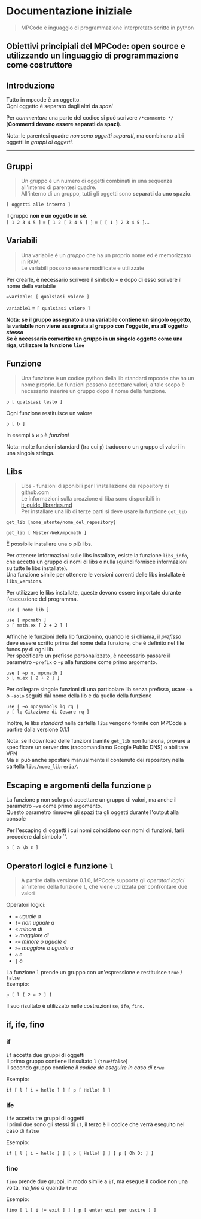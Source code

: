 # Documentazione iniziale
> MPCode è inguaggio di programmazione interpretato scritto in python

Obiettivi principiali del MPCode: open source e utilizzando un linguaggio di programmazione come costruttore
---
## Introduzione
Tutto in mpcode è un oggetto.\
Ogni oggetto è separato dagli altri da *spazi*

Per *commentare* una parte del codice si può scrivere `/*commento */` (**Commenti devono essere separati da spazi**).

Nota: le parentesi quadre *non sono oggetti separati*, ma combinano altri oggetti in *gruppi di oggetti*.

---
## Gruppi
> Un gruppo è un numero di oggetti combinati in una sequenza all'interno di parentesi quadre.\
All'interno di un gruppo, tutti gli oggetti sono **separati da uno spazio**.
```
[ oggetti alle interno ]
```
Il gruppo **non è un oggetto in sé**.\
`[ 1 2 3 4 5 ]` = `[ 1 2 [ 3 4 5 ] ]` = `[ [ 1 ] 2 3 4 5 ]`...

## Variabili
> Una variabile è un *gruppo* che ha un proprio nome ed è memorizzato in RAM.\
Le variabili possono essere modificate e utilizzate

Per crearle, è necessario scrivere il simbolo `=` e dopo di esso scrivere il nome della variabile

```
=variable1 [ qualsiasi valore ]
```
`variable1` = `[ qualsiasi valore ]`

**Nota: se il gruppo assegnato a una variabile contiene un singolo oggetto, la variabile non viene assegnata al gruppo con l'oggetto, ma all'oggetto *stesso***\
**Se è necessario convertire un gruppo in un singolo oggetto come una riga, utilizzare la funzione `line`**

## Funzione
> Una funzione è un codice python della lib standard mpcode che ha un nome proprio.
Le funzioni possono accettare valori; a tale scopo è necessario inserire un gruppo dopo il nome della funzione.
```
p [ qualsiasi testo ]
```

Ogni funzione restituisce un valore

```
p [ b ]
```
In esempi `b` и `p` è *funzioni*

Nota: molte funzioni standard (tra cui `p`) traducono un gruppo di valori in una singola stringa.

## Libs
> Libs - funzioni disponibili per l'installazione dai repository di github.com\
Le informazioni sulla creazione di liba sono disponibili in [it_guide_libraries.md](it_guide_libraries.md)\
Per installare una lib di terze parti si deve usare la funzione `get_lib`

```
get_lib [nome_utente/nome_del_repository]
```
```
get_lib [ Mister-Wek/mpcmath ]
```
È possibile installare una o più libs.

Per ottenere informazioni sulle libs installate, esiste la funzione `libs_info`, che accetta un gruppo di nomi di libs o nulla (quindi fornisce informazioni su tutte le libs  installate).\
Una funzione simile per ottenere le versioni correnti delle libs installate è `libs_versions`.

Per utilizzare le libs installate, queste devono essere importate durante l'esecuzione del programma.

```
use [ nome_lib ]
```
```
use [ mpcmath ]
p [ math.ex [ 2 + 2 ] ]
```

Affinché le funzioni della lib funzionino, quando le si chiama, il *prefisso* deve essere scritto prima del nome della funzione, che è definito nel file funcs.py di ogni lib.\
Per specificare un prefisso personalizzato, è necessario passare il parametro `~prefix` o `~p` alla funzione come primo argomento.

```
use [ ~p m. mpcmath ]
p [ m.ex [ 2 + 2 ] ]
```

Per collegare singole funzioni di una particolare lib  senza prefisso, usare `~o` o `~solo` seguiti dal nome della lib e da quello della funzione

```
use [ ~o mpcsymbols lq rq ]
p [ lq Citazione di Cesare rq ]
```
Inoltre, le libs *standard* nella cartella `libs` vengono fornite con MPCode a partire dalla versione 0.1.1

Nota: se il download delle funzioni tramite `get_lib` non funziona, provare a specificare un server dns (raccomandiamo Google Public DNS) o abilitare VPN\
Ma si può anche spostare manualmente il contenuto dei repository nella cartella `libs/nome_libreria/`.

## Escaping e argomenti della funzione `p`

La funzione `p` non solo può accettare un gruppo di valori, ma anche il parametro `~ws` come primo argomento.\
Questo parametro rimuove gli spazi tra gli oggetti durante l'output alla console

Per l'escaping di oggetti i cui nomi coincidono con nomi di funzioni, farli precedere dal simbolo `\'.

```
p [ a \b c ]
```

## Operatori logici e funzione `l`
> A partire dalla versione 0.1.0, MPCode supporta gli *operatori logici* all'interno della funzione `l`, che viene utilizzata per confrontare due valori

Operatori logici:
- `=` *uguale a*
- `!=` *non uguale a*
- `<` *minore di*
- `>` *maggiore di*
- `<=` *minore o uguale a*
- `>=` *maggiore o uguale a*
- `&` *e*
- `|` *o*

La funzione `l` prende un gruppo con un'espressione e restituisce `true` / `false`\
Esempio:
```
p [ l [ 2 = 2 ] ]
```

Il suo risultato è utilizzato nelle costruzioni `se`, `ife`, `fino`.

## if, ife, fino

### if
`if` accetta due gruppi di oggetti <br>
Il primo gruppo contiene il risultato `l` (`true`/`false`)\
Il secondo gruppo contiene *il codice da eseguire in caso di `true`*

Esempio:
```
if [ l [ i = hello ] ] [ p [ Hello! ] ]
```

### ife
`ife` accetta tre gruppi di oggetti <br>
I primi due sono gli stessi di `if`, il terzo è il codice che verrà eseguito nel caso di `false`

Esempio:
```
if [ l [ i = hello ] ] [ p [ Hello! ] ] [ p [ Oh D: ] ]
```

### fino
`fino` prende due gruppi, in modo simile a `if`, ma esegue il codice non una volta, ma *fino a* quando `true`

Esempio:
```
fino [ l [ i != exit ] ] [ p [ enter exit per uscire ] ]
```
